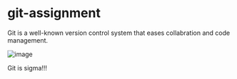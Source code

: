 # git-assignment

Git is a well-known version control system that eases collabration and code management.

![image](https://github.com/user-attachments/assets/d248fd87-9846-4edd-af35-bbc778e00d04)

Git is sigma!!! 
